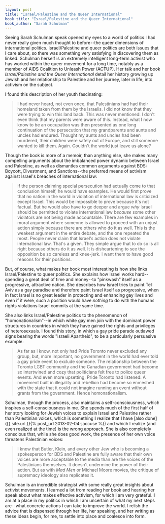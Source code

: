```yaml
---
layout: post
title: "Israel/Palestine and the Queer International"
book_title: "Israel/Palestine and the Queer International"
book_author: "Sarah Schulman"
---
```


Seeing Sarah Schulman speak opened my eyes to a world of politics I had never really given much thought to before--the queer dimensions of international politics. Israel/Palestine and queer politics are both issues that I care about, so there was something very satisfying in discovering them as linked. Schulman herself is an extremely intelligent long-term activist who has worked within the queer movement for a long time, notably as a member of AIDS Coalition to Unleash Power (ACTUP). Her talk and her book *Israel/Palestine and the Queer International* detail her history growing up Jewish and her relationship to Palestine and her journey, later in life, into activism on the subject.

I found this description of her youth fascinating:

> I had never heard, not even once, that Palestinians had had their homeland taken from them by the Israelis. I did not know that they were trying to win this land back. This was never mentioned. I don't even think that my parents were aware of this. Instead, what I now know to be an occupation was then presented as one long continuation of the persecution that my grandparents and aunts and uncles had endured. Thought my aunts and uncles had been murdered, their children were safely out of Europe, and still someone wanted to kill them. Again. Couldn't the world just leave us alone?

Though the book is more of a memoir, than anything else, she makes many compelling arguments about the imbalanced power dynamic between Israel and Palestine, as well as dismantles common arguments against BDS: Boycott, Divestment, and Sanctions--the preferred means of activism against Israel's breaches of international law:

> If the person claiming special persecution had actually come to that conclusion himself, he would have examples. He would first prove that no nation in the world in violation of international law is criticized except Israel. This would be impossible to prove because it's not factual. But he would also have to go deeper and argue *why* Israel should be permitted to violate international law *because* some other violators are not being made accountable. There are few examples in moral argument where someone is allowed to proceed with an unjust action simply because there are others who do it as well. This is the weakest argument in the entire debate, and the one repeated the most. People never claim that Israel's action does not violate international law. That's a given. They simple argue that to do so is all right because others do it as well. It is disheartening to see the opposition be so careless and knee-jerk. I want them to have good reasons for their positions.

But, of course, what makes her book most interesting is how she links Israel/Palestine to queer politics. She explains how Israel works hard--spending a great deal of time and money--to "pinkwash" itself as a progressive, attractive nation. She describes how Israel tries to paint Tel Aviv as a gay paradise and therefore paint Israel itself as progressive, when in fact Israel is no great leader in protecting and enhancing gay lives and even if it were, such a position would have *nothing* to do with the humans rights violations Israel commits at the same time.

She also links Israel/Palestine politics to the phenomenon of "homonationalism"--in which white gay men join with the dominant power structures in countries in which they have gained the rights and privileges of heterosexuals. I found this story, in which a gay pride parade outlawed signs bearing the words "Israeli Apartheid", to be a particularly persuasive example:

> As far as I know, not only had Pride Toronto never excluded any group, but, more important, no government in the world had ever told a gay pride event to exclude someone. The relationship between the Toronto LGBT community and the Canadian government had become so intertwined and cozy that politicians felt free to police queer events. And even more upsetting, Pride Toronto had listened. A movement built in illegality and rebellion had become so enmeshed with the state that it could not imagine running an event without grants from the government. Hence homonationalism.

Schulman, through the process, also maintains a self-consciousness, which inspires a self-consciousness in me. She spends much of the first half of her story looking for Jewish voices to explain Israel and Palestine rather than Palestinian voices, which is something I realize that I have [also done]({{ site.url }}{% post_url 2013-02-04-jaccuse %}) and which I realize (and even realized at the time) is the wrong approach. She is also completely conscious that, while she does good work, the presence of her own voice threatens Palestinian voices:

> I know that Butler, Klein, and every other Jew who is becoming a spokesperson for BDS and Palestine are fully aware that their own voices are more acceptable to the media than are the voices of the Palestinians themselves. It doesn't undermine the power of their action. But as with *Mad Men* or Michael Moore movies, the critique of supremacy ideology also replicates it.

Schulman is an incredible strategist with some really great insights about activist movements. I learned a lot from reading her book and hearing her speak about what makes effective activism, for which I am very grateful. I am at a place in my politics in which I am uncertain of what my next steps are--what concrete actions I can take to improve the world. I relish the advice that is dispensed through her life, her speaking, and her writing as these ideas begin, for me, to settle into place and coalesce into form.